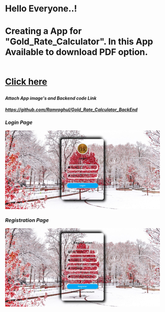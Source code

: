 <h1>Hello Everyone..!<h1/>
<p>Creating a App for<strong> "Gold_Rate_Calculator". In this App Available to download PDF option.<strong/><p/>
<br/>
<a href="https://gold-rate-calculator-1.netlify.app" target="_blank">Click here<a/>
<h5>Attach App image's and Backend code Link<h5/>
<a href="https://github.com/Ramraghul/Gold_Rate_Calculator_BackEnd" target="_blank">https://github.com/Ramraghul/Gold_Rate_Calculator_BackEnd<a/>
<h3>Login Page</h3>
<img src="./image1.jpeg" />
<br/>
<h3>Registration Page</h3>
<img src="./image2.jpeg" />

